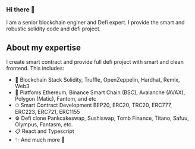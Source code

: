 ### Hi there 👋

I am a senior blockchain enginer and Defi expert.
I provide the smart and robustic solidity code and defi project.

## About my expertise

I create smart contract and provide full defi project with smart and clean frontend. This includes:
  - 🤖 Blockchain Stack 
Solidity, Truffle, OpenZeppelin, Hardhat, Remix, Web3
  - 👥 Platfoms
Ethereum, Binance Smart Chain (BSC), Avalanche (AVAX), Polygon (Matic), Fantom, and etc
  - ⏱ Smart Contract Development
BEP20, ERC20, TRC20, ERC777, ERC223, ERC721, ERC1155
  - ⚙️ Defi clone
Pankcakeswap, Sushiswap, Tomb Finance, Titano, Safuu, Olympus, Fantasm, etc.
  - 📋 React and Typescript
  - ✨ And much more 🙂

